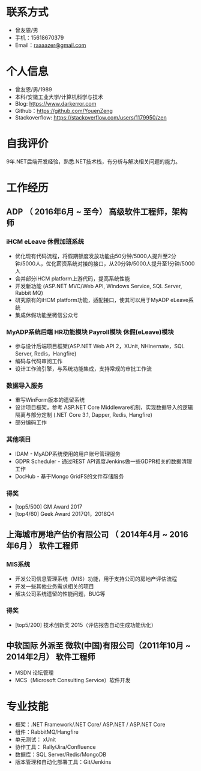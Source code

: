 
# 联系方式

- 曾友恩/男
- 手机：15618670379
- Email：raaaazer@gmail.com

# 个人信息

- 曾友恩/男/1989
- 本科/安徽工业大学/计算机科学与技术
- Blog: https://www.darkerror.com
- Github：https://github.com/YouenZeng
- Stackoverflow: https://stackoverflow.com/users/1179950/zen

# 自我评价

9年.NET后端开发经验，熟悉.NET技术栈，有分析与解决相关问题的能力。

# 工作经历

## ADP （ 2016年6月 ~ 至今） 高级软件工程师，架构师

### iHCM eLeave 休假加班系统

- 优化现有代码流程，将假期额度发放功能由50分钟/5000人提升至2分钟/5000人，优化薪资系统对接的接口，从20分钟/5000人提升至1分钟/5000人
- 合并部分iHCM platform上游代码，提高系统性能
- 开发新功能 (ASP.NET MVC/Web API, Windows Service, SQL Server, Rabbit MQ)
- 研究原有的iHCM platform功能，适配接口，使其可以用于MyADP eLeave系统
- 集成休假功能至微信公众号

### MyADP系统后端 HR功能模块 Payroll模块 休假(eLeave)模块

- 参与设计后端项目框架(ASP.NET Web API 2，XUnit, NHinernate，SQL Server, Redis，Hangfire)
- 编码与代码审阅工作
- 设计工作流引擎，与系统功能集成，支持常规的审批工作流

### 数据导入服务

- 重写WinForm版本的遗留系统
- 设计项目框架，参考 ASP.NET Core Middleware机制，实现数据导入的逻辑隔离与部分定制 (.NET Core 3.1, Dapper, Redis, Hangfire)
- 部分编码工作

### 其他项目

- IDAM - MyADP系统使用的用户账号管理服务
- GDPR Scheduler - 通过REST API调度Jenkins做一些GDPR相关的数据清理工作
- DocHub - 基于Mongo GridFS的文件存储服务

### 得奖

- [top5/500] GM Award 2017
- [top4/60]  Geek Award 2017Q1，2018Q4
  
## 上海城市房地产估价有限公司 （ 2014年4月 ~ 2016年6月 ）  软件工程师

### MIS系统

- 开发公司信息管理系统（MIS）功能，用于支持公司的房地产评估流程
- 开发一些其他业务需求相关的项目
- 解决公司系统遗留的性能问题，BUG等

### 得奖

- [top5/200] 技术创新奖 2015（评估报告自动生成功能优化）

## 中软国际 外派至 微软(中国)有限公司（2011年10月  ~ 2014年2月） 软件工程师

- MSDN 论坛管理
- MCS（Microsoft Consulting Service）软件开发

# 专业技能

- 框架：.NET Framework/.NET Core/ ASP.NET / ASP.NET Core
- 组件：RabbitMQ/Hangfire
- 单元测试： xUnit
- 协作工具： Rally/Jira/Confluence
- 数据库：SQL Server/Redis/MongoDB
- 版本管理和自动化部署工具：Git/Jenkins

